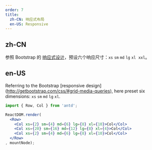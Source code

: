 ```yaml
---
order: 7
title:
  zh-CN: 响应式布局
  en-US: Responsive
---
```


## zh-CN

参照 Bootstrap 的 [响应式设计](http://getbootstrap.com/css/#grid-media-queries)，预设六个响应尺寸：`xs` `sm` `md` `lg` `xl`  `xxl`。

## en-US

Referring to the Bootstrap [responsive design] (http://getbootstrap.com/css/#grid-media-queries), here preset six dimensions: `xs` `sm` `md` `lg` `xl`.

````jsx
import { Row, Col } from 'antd';

ReactDOM.render(
  <Row>
    <Col xs={2} sm={4} md={6} lg={8} xl={10}>Col</Col>
    <Col xs={20} sm={16} md={12} lg={8} xl={4}>Col</Col>
    <Col xs={2} sm={4} md={6} lg={8} xl={10}>Col</Col>
  </Row>
, mountNode);
````
